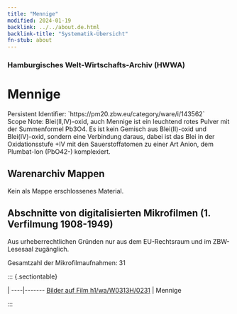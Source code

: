 ```yaml
---
title: "Mennige"
modified: 2024-01-19
backlink: ../../about.de.html
backlink-title: "Systematik-Übersicht"
fn-stub: about
---
```


### Hamburgisches Welt-Wirtschafts-Archiv (HWWA)

# Mennige

<div class="hint">Persistent Identifier: `https://pm20.zbw.eu/category/ware/i/143562`</div>

<div class="hint">
Scope Note: Blei(II,IV)-oxid, auch Mennige ist ein leuchtend rotes Pulver mit der Summenformel Pb3O4. Es ist kein Gemisch aus Blei(II)-oxid und Blei(IV)-oxid, sondern eine Verbindung daraus, dabei ist das Blei in der Oxidationsstufe +IV mit den Sauerstoffatomen zu einer Art Anion, dem Plumbat-Ion (PbO42-) komplexiert.
</div>





## Warenarchiv Mappen





Kein als Mappe erschlossenes Material.



<a id="filmsections" />

## Abschnitte von digitalisierten Mikrofilmen (1. Verfilmung 1908-1949)

<p>Aus urheberrechtlichen Gründen nur aus dem EU-Rechtsraum und im ZBW-Lesesaal zugänglich.</p>


<p>Gesamtzahl der Mikrofilmaufnahmen: 31</p>





::: {.sectiontable}

 | 
----|-------
<a class="btn" href="https://pm20.zbw.eu/film/h1/wa/W0313H/0231" rel="nofollow">Bilder auf Film h1/wa/W0313H/0231</a> | Mennige


:::
















